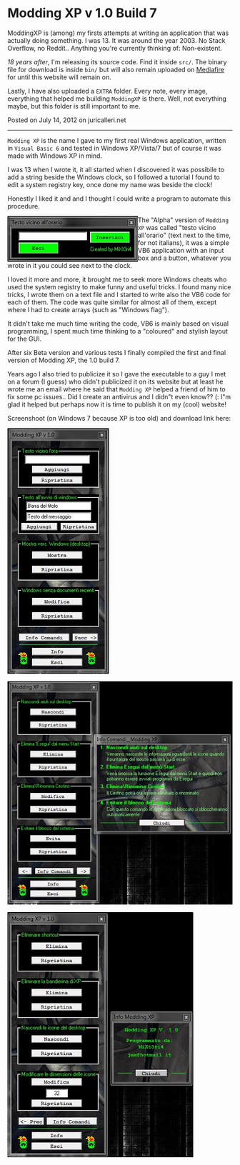 # Modding XP v 1.0 Build 7

ModdingXP is (among) my firsts attempts at writing an application that was actually doing something. I was 13. It was around the year 2003. No Stack Overflow, no Reddit.. Anything you're currently thinking of: Non-existent.

*18 years after*, I'm releasing its source code. Find it inside `src/`. The binary file for download is inside `bin/` but will also remain uploaded on [Mediafire](http://www.mediafire.com/?347gfwyfcwc7zcb) for until this website will remain on.

Lastly, I have also uploaded a `EXTRA` folder. Every note, every image, everything that helped me building `ModdingXP` is there. Well, not everything maybe, but this folder is still important to me.

Posted on July 14, 2012	 on juricalleri.net

---

`Modding XP` is the name I gave to my first real Windows application, written in `Visual Basic 6` and tested in Windows XP/Vista/7 but of course it was made with Windows XP in mind.

I was 13 when I wrote it, it all started when I discovered it was possibile to add a string beside the Windows clock, so I followed a tutorial I found to edit a system registry key, once done my name was beside the clock!

Honestly I liked it and and I thought I could write a program to automate this procedure.

<p align="left">
  <img  align="left" width="292" height="102" src="images/testovicinoallorario.jpg">
  
  The "Alpha" version of `Modding XP` was called "testo vicino all'orario" (text next to the time, for not italians), it was a simple VB6 application with an input box and a button, whatever you wrote in it you could see next to the clock.   
</p>   


I loved it more and more, it brought me to seek more Windows cheats who used the system registry to make funny and useful tricks.
I found many nice tricks, I wrote them on a text file and I started to write also the VB6 code for each of them.
The code was quite similar for almost all of them, except where I had to create arrays (such as "Windows flag").


It didn't take me much time writing the code, VB6 is mainly based on visual programming, I spent much time thinking to a "coloured" and stylish layout for the GUI.

After six Beta version and various tests I finally compiled the first and final version of Modding XP, the 1.0 build 7.

Years ago I also tried to publicize it so I gave the executable to a guy I met on a forum (I guess) who didn't publicized it on its website but at least he wrote me an email where he said that `Modding XP` helped a friend of him to fix some pc issues..
Did I create an antivirus and I didn"t even know?? (: I"m glad it helped but perhaps now it is time to publish it on my (cool) website!

Screenshoot (on Windows 7 because XP is too old) and download link here:

![moddingXP1](images/moddingXP1.jpg "ModdingXP")

![moddingXP2](images/moddingXP2.jpg "ModdingXP")

![moddingXP3](images/moddingXP3.jpg "ModdingXP")
